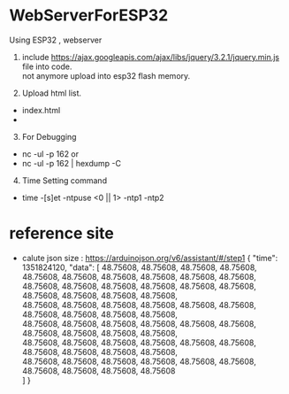 # WebServerForESP32
Using ESP32 , webserver 

1. include https://ajax.googleapis.com/ajax/libs/jquery/3.2.1/jquery.min.js file into code.   
   not anymore upload into esp32 flash memory.  
   
2. Upload html list.  
  * index.html  
  * 
3. For Debugging  
 * nc -ul -p 162  or 
 * nc -ul -p 162  | hexdump -C
4. Time Setting command
 * time -[s]et  -ntpuse <0 || 1> -ntp1 <ipaddress> -ntp2 <ipaddress>


 # reference site
 - calute json size : https://arduinojson.org/v6/assistant/#/step1 
 {
  "time": 1351824120,
  "data": [
    48.75608,  48.75608,  48.75608,  48.75608,  48.75608,  48.75608,  48.75608,  48.75608,  48.75608,     48.75608,  
    48.75608,  48.75608,  48.75608,  48.75608,  48.75608,  48.75608,  48.75608,  48.75608,  48.75608,     48.75608,  
    48.75608,  48.75608,  48.75608,  48.75608,  48.75608,  48.75608,  48.75608,  48.75608,  48.75608,     48.75608,  
    48.75608,  48.75608,  48.75608,  48.75608,  48.75608,  48.75608,  48.75608,  48.75608,  48.75608,     48.75608,  
    48.75608,  48.75608,  48.75608,  48.75608,  48.75608,  48.75608,  48.75608,  48.75608,  48.75608,     48.75608,  
    48.75608,  48.75608,  48.75608,  48.75608,  48.75608,  48.75608,  48.75608,  48.75608,  48.75608,     48.75608  
  ]
}